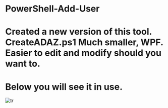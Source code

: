 # PowerShell-Add-User 
# Created a new version of this tool. CreateADAZ.ps1 Much smaller, WPF. Easier to edit and modify should you want to. 
# Below you will see it in use.

![tr](https://user-images.githubusercontent.com/48245017/98396775-43054200-202c-11eb-9795-41e7af80220f.gif)

